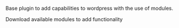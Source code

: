 Base plugin to add capabilities to wordpress with the use of modules.

Download available modules to add functionality

